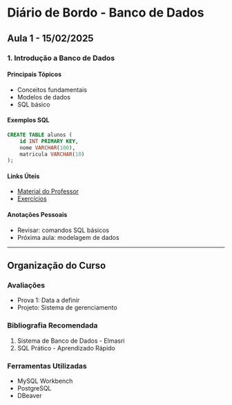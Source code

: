 # Diário de Bordo - Banco de Dados

## Aula 1 - 15/02/2025

### 1. Introdução a Banco de Dados

#### Principais Tópicos
- Conceitos fundamentais
- Modelos de dados
- SQL básico

#### Exemplos SQL
```sql
CREATE TABLE alunos (
    id INT PRIMARY KEY,
    nome VARCHAR(100),
    matricula VARCHAR(10)
);
```

#### Links Úteis
- [Material do Professor](link_do_material)
- [Exercícios](link_dos_exercicios)

#### Anotações Pessoais
- Revisar: comandos SQL básicos
- Próxima aula: modelagem de dados

---

## Organização do Curso

### Avaliações
- Prova 1: Data a definir
- Projeto: Sistema de gerenciamento

### Bibliografia Recomendada
1. Sistema de Banco de Dados - Elmasri
2. SQL Prático - Aprendizado Rápido

### Ferramentas Utilizadas
- MySQL Workbench
- PostgreSQL
- DBeaver